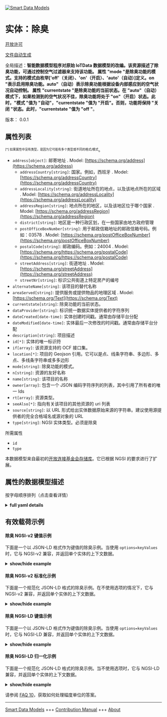 <!-- 10-Header -->    
[![Smart Data Models](https://smartdatamodels.org/wp-content/uploads/2022/01/SmartDataModels_logo.png "Logo")](https://smartdatamodels.org)    
实体：除臭    
=====<!-- /10-Header -->    
<!-- 15-License -->    
[开放许可](https://github.com/smart-data-models//dataModel.OCF/blob/master/Deodorization/LICENSE.md)    
[文件自动生成](https://docs.google.com/presentation/d/e/2PACX-1vTs-Ng5dIAwkg91oTTUdt8ua7woBXhPnwavZ0FxgR8BsAI_Ek3C5q97Nd94HS8KhP-r_quD4H0fgyt3/pub?start=false&loop=false&delayms=3000#slide=id.gb715ace035_0_60)    
<!-- /15-License -->    
<!-- 20-Description -->    
全局描述：**智能数据模型程序对原始 IoTData 数据模型的改编。该资源描述了除臭功能，可通过控制空气过滤器来支持该功能。   属性 "mode "是除臭功能的模式。支持的模式由枚举['off'（关闭）、'on'（开启）、'auto'（自动）]定义。on "表示启用除臭功能。auto"（自动）表示除臭功能根据设备内部感应到的空气状况自动控制。  属性 "currentstate "是除臭功能的当前状态。在 "auto"（自动）模式下，如果检测到的空气状况不佳，除臭功能将处于 "on"（开启）状态。此时，"模式 "值为 "自动"，"currentstate "值为 "开启"。否则，功能将保持 "关闭 "状态。此时，"currentstate "值为 "off "**。    
版本： 0.0.1    
<!-- /20-Description -->    
<!-- 30-PropertiesList -->    
## 属性列表    
<sup><sub>[*] 如果属性中没有类型，是因为它可能有多个类型或不同的格式/模式</sub></sup>。    
- `address[object]`: 邮寄地址  . Model: [https://schema.org/address](https://schema.org/address)	- `addressCountry[string]`: 国家。例如，西班牙  . Model: [https://schema.org/addressCountry](https://schema.org/addressCountry)    
	- `addressLocality[string]`: 街道地址所在的地点，以及该地点所在的区域  . Model: [https://schema.org/addressLocality](https://schema.org/addressLocality)    
	- `addressRegion[string]`: 地点所在的地区，以及该地区位于哪个国家  . Model: [https://schema.org/addressRegion](https://schema.org/addressRegion)    
	- `district[string]`: 地区是一种行政区划，在一些国家由地方政府管理      
	- `postOfficeBoxNumber[string]`: 用于邮政信箱地址的邮政信箱号码。例如：03578  . Model: [https://schema.org/postOfficeBoxNumber](https://schema.org/postOfficeBoxNumber)    
	- `postalCode[string]`: 邮政编码。例如：24004  . Model: [https://schema.org/https://schema.org/postalCode](https://schema.org/https://schema.org/postalCode)    
	- `streetAddress[string]`: 街道地址  . Model: [https://schema.org/streetAddress](https://schema.org/streetAddress)    
	- `streetNr[string]`: 标识公共街道上特定房产的编号      
- `alternateName[string]`: 该项目的替代名称  - `areaServed[string]`: 提供服务或提供物品的地理区域  . Model: [https://schema.org/Text](https://schema.org/Text)- `currentstate[string]`: 除臭功能的当前状态。  - `dataProvider[string]`: 标识统一数据实体提供者的字符序列  - `dateCreated[date-time]`: 实体创建时间戳。通常由存储平台分配  - `dateModified[date-time]`: 实体最后一次修改的时间戳。通常由存储平台分配  - `description[string]`: 项目描述  - `id[*]`: 实体的唯一标识符  - `if[array]`: 该资源支持的 OCF 接口集。  - `location[*]`: 项目的 Geojson 引用。它可以是点、线条字符串、多边形、多点、多线条字符串或多多边形  - `mode[string]`: 除臭功能的模式。  - `n[string]`: 资源的友好名称  - `name[string]`: 该项目的名称  - `owner[array]`: 包含一个 JSON 编码字符序列的列表，其中引用了所有者的唯一 Ids  - `rt[array]`: 资源类型。  - `seeAlso[*]`: 指向有关该项目的其他资源的 uri 列表  - `source[string]`: 以 URL 形式给出实体数据原始来源的字符串。建议使用源提供者的完全合格域名或源对象的 URL  - `type[string]`: NGSI 实体类型。必须是除臭  <!-- /30-PropertiesList -->    
<!-- 35-RequiredProperties -->    
所需属性    
- `id`  - `type`  <!-- /35-RequiredProperties -->    
<!-- 40-RequiredProperties -->    
本数据模型来自最初的[开放连接基金会存储库](https://github.com/openconnectivityfoundation/IoTDataModels)。它已根据 NGSI 的要求进行了扩展。    
<!-- /40-RequiredProperties -->    
<!-- 50-DataModelHeader -->    
## 属性的数据模型描述    
按字母顺序排列（点击查看详情）    
<!-- /50-DataModelHeader -->    
<!-- 60-ModelYaml -->    
<details><summary><strong>full yaml details</strong></summary>      
```yaml    
Deodorization:      
  description: 'Smart Data Models Program adaptation of the original IoTData data Models. This Resource describes a deodorization function, which can be supported by controlling on air filter.   The Property ''mode'' is a mode of the deodorization function. The supported modes are defined by the enumeration [''off'', ''on'', ''auto''].  ''off'' means that the deodorization function is not enabled. ''on'' means that the deodorization function is active. ''auto'' means that the deodorization function is automatically controlled depending on sensed air condition in the device inside.  The Property ''currentstate'' is the current state of the deodorization function. In the case of ''auto'' mode, if the sensed air condition is determined to be bad, the function will be ''on''. Then, ''mode'' value is ''auto'' and ''currentstate'' value is ''on''. If not, the function is remaining ''off'' state. Then, ''currentstate'' value is ''off''.'      
  properties:      
    address:      
      description: The mailing address      
      properties:      
        addressCountry:      
          description: 'The country. For example, Spain'      
          type: string      
          x-ngsi:      
            model: https://schema.org/addressCountry      
            type: Property      
        addressLocality:      
          description: 'The locality in which the street address is, and which is in the region'      
          type: string      
          x-ngsi:      
            model: https://schema.org/addressLocality      
            type: Property      
        addressRegion:      
          description: 'The region in which the locality is, and which is in the country'      
          type: string      
          x-ngsi:      
            model: https://schema.org/addressRegion      
            type: Property      
        district:      
          description: 'A district is a type of administrative division that, in some countries, is managed by the local government'      
          type: string      
          x-ngsi:      
            type: Property      
        postOfficeBoxNumber:      
          description: 'The post office box number for PO box addresses. For example, 03578'      
          type: string      
          x-ngsi:      
            model: https://schema.org/postOfficeBoxNumber      
            type: Property      
        postalCode:      
          description: 'The postal code. For example, 24004'      
          type: string      
          x-ngsi:      
            model: https://schema.org/https://schema.org/postalCode      
            type: Property      
        streetAddress:      
          description: The street address      
          type: string      
          x-ngsi:      
            model: https://schema.org/streetAddress      
            type: Property      
        streetNr:      
          description: Number identifying a specific property on a public street      
          type: string      
          x-ngsi:      
            type: Property      
      type: object      
      x-ngsi:      
        model: https://schema.org/address      
        type: Property      
    alternateName:      
      description: An alternative name for this item      
      type: string      
      x-ngsi:      
        type: Property      
    areaServed:      
      description: The geographic area where a service or offered item is provided      
      type: string      
      x-ngsi:      
        model: https://schema.org/Text      
        type: Property      
    currentstate:      
      description: The current state of the Deodorization function.      
      enum:      
        - off      
        - on      
      readOnly: true      
      type: string      
      x-ngsi:      
        type: Property      
    dataProvider:      
      description: A sequence of characters identifying the provider of the harmonised data entity      
      type: string      
      x-ngsi:      
        type: Property      
    dateCreated:      
      description: Entity creation timestamp. This will usually be allocated by the storage platform      
      format: date-time      
      type: string      
      x-ngsi:      
        type: Property      
    dateModified:      
      description: Timestamp of the last modification of the entity. This will usually be allocated by the storage platform      
      format: date-time      
      type: string      
      x-ngsi:      
        type: Property      
    description:      
      description: A description of this item      
      type: string      
      x-ngsi:      
        type: Property      
    id:      
      anyOf:      
        - description: Identifier format of any NGSI entity      
          maxLength: 256      
          minLength: 1      
          pattern: ^[\w\-\.\{\}\$\+\*\[\]`|~^@!,:\\]+$      
          type: string      
          x-ngsi:      
            type: Property      
        - description: Identifier format of any NGSI entity      
          format: uri      
          type: string      
          x-ngsi:      
            type: Property      
      description: Unique identifier of the entity      
      x-ngsi:      
        type: Property      
    if:      
      description: The OCF Interface set supported by this Resource.      
      items:      
        enum:      
          - oic.if.a      
          - oic.if.baseline      
        type: string      
      minItems: 2      
      readOnly: true      
      type: array      
      uniqueItems: true      
      x-ngsi:      
        type: Property      
    location:      
      description: 'Geojson reference to the item. It can be Point, LineString, Polygon, MultiPoint, MultiLineString or MultiPolygon'      
      oneOf:      
        - description: Geojson reference to the item. Point      
          properties:      
            bbox:      
              items:      
                type: number      
              minItems: 4      
              type: array      
            coordinates:      
              items:      
                type: number      
              minItems: 2      
              type: array      
            type:      
              enum:      
                - Point      
              type: string      
          required:      
            - type      
            - coordinates      
          title: GeoJSON Point      
          type: object      
          x-ngsi:      
            type: GeoProperty      
        - description: Geojson reference to the item. LineString      
          properties:      
            bbox:      
              items:      
                type: number      
              minItems: 4      
              type: array      
            coordinates:      
              items:      
                items:      
                  type: number      
                minItems: 2      
                type: array      
              minItems: 2      
              type: array      
            type:      
              enum:      
                - LineString      
              type: string      
          required:      
            - type      
            - coordinates      
          title: GeoJSON LineString      
          type: object      
          x-ngsi:      
            type: GeoProperty      
        - description: Geojson reference to the item. Polygon      
          properties:      
            bbox:      
              items:      
                type: number      
              minItems: 4      
              type: array      
            coordinates:      
              items:      
                items:      
                  items:      
                    type: number      
                  minItems: 2      
                  type: array      
                minItems: 4      
                type: array      
              type: array      
            type:      
              enum:      
                - Polygon      
              type: string      
          required:      
            - type      
            - coordinates      
          title: GeoJSON Polygon      
          type: object      
          x-ngsi:      
            type: GeoProperty      
        - description: Geojson reference to the item. MultiPoint      
          properties:      
            bbox:      
              items:      
                type: number      
              minItems: 4      
              type: array      
            coordinates:      
              items:      
                items:      
                  type: number      
                minItems: 2      
                type: array      
              type: array      
            type:      
              enum:      
                - MultiPoint      
              type: string      
          required:      
            - type      
            - coordinates      
          title: GeoJSON MultiPoint      
          type: object      
          x-ngsi:      
            type: GeoProperty      
        - description: Geojson reference to the item. MultiLineString      
          properties:      
            bbox:      
              items:      
                type: number      
              minItems: 4      
              type: array      
            coordinates:      
              items:      
                items:      
                  items:      
                    type: number      
                  minItems: 2      
                  type: array      
                minItems: 2      
                type: array      
              type: array      
            type:      
              enum:      
                - MultiLineString      
              type: string      
          required:      
            - type      
            - coordinates      
          title: GeoJSON MultiLineString      
          type: object      
          x-ngsi:      
            type: GeoProperty      
        - description: Geojson reference to the item. MultiLineString      
          properties:      
            bbox:      
              items:      
                type: number      
              minItems: 4      
              type: array      
            coordinates:      
              items:      
                items:      
                  items:      
                    items:      
                      type: number      
                    minItems: 2      
                    type: array      
                  minItems: 4      
                  type: array      
                type: array      
              type: array      
            type:      
              enum:      
                - MultiPolygon      
              type: string      
          required:      
            - type      
            - coordinates      
          title: GeoJSON MultiPolygon      
          type: object      
          x-ngsi:      
            type: GeoProperty      
      x-ngsi:      
        type: GeoProperty      
    mode:      
      description: The modes of the Deodorization function.      
      enum:      
        - off      
        - on      
        - auto      
      type: string      
      x-ngsi:      
        type: Property      
    n:      
      description: Friendly name of the Resource      
      maxLength: 64      
      readOnly: true      
      type: string      
      x-ngsi:      
        type: Property      
    name:      
      description: The name of this item      
      type: string      
      x-ngsi:      
        type: Property      
    owner:      
      description: A List containing a JSON encoded sequence of characters referencing the unique Ids of the owner(s)      
      items:      
        anyOf:      
          - description: Identifier format of any NGSI entity      
            maxLength: 256      
            minLength: 1      
            pattern: ^[\w\-\.\{\}\$\+\*\[\]`|~^@!,:\\]+$      
            type: string      
            x-ngsi:      
              type: Property      
          - description: Identifier format of any NGSI entity      
            format: uri      
            type: string      
            x-ngsi:      
              type: Property      
        description: Unique identifier of the entity      
        x-ngsi:      
          type: Property      
      type: array      
      x-ngsi:      
        type: Property      
    rt:      
      description: The Resource Type.      
      items:      
        enum:      
          - oic.r.deodorization      
        maxLength: 64      
        type: string      
      minItems: 1      
      readOnly: true      
      type: array      
      uniqueItems: true      
      x-ngsi:      
        type: Property      
    seeAlso:      
      description: list of uri pointing to additional resources about the item      
      oneOf:      
        - items:      
            format: uri      
            type: string      
          minItems: 1      
          type: array      
        - format: uri      
          type: string      
      x-ngsi:      
        type: Property      
    source:      
      description: 'A sequence of characters giving the original source of the entity data as a URL. Recommended to be the fully qualified domain name of the source provider, or the URL to the source object'      
      type: string      
      x-ngsi:      
        type: Property      
    type:      
      description: NGSI entity type. It has to be Deodorization      
      enum:      
        - Deodorization      
      type: string      
      x-ngsi:      
        type: Property      
  required:      
    - id      
    - type      
  type: object      
  x-derived-from: https://github.com/OpenInterConnect/IoTDataModels/blob/master/DeodorizationResURI.swagger.json      
  x-disclaimer: 'Redistribution and use in source and binary forms, with or without modification, are permitted  provided that the license conditions are met. Copyleft (c) 2022 Contributors to Smart Data Models Program'      
  x-license-url: https://github.com/smart-data-models/dataModel.OCF/blob/master/Deodorization/LICENSE.md      
  x-model-schema: https://smart-data-models.github.io/dataModel.IoTDataModels/Deodorization/schema.json      
  x-model-tags: OCF      
  x-version: 0.0.1      
```    
</details>      
<!-- /60-ModelYaml -->    
<!-- 70-MiddleNotes -->    
<!-- /70-MiddleNotes -->    
<!-- 80-Examples -->    
## 有效载荷示例    
#### 除臭 NGSI-v2 键值示例    
下面是一个以 JSON-LD 格式作为键值的除臭示例。当使用 `options=keyValues` 时，它与 NGSI-v2 兼容，并返回单个实体的上下文数据。    
<details><summary><strong>show/hide example</strong></summary>      
```json  
{  
  "id": "urn:ngsi-ld:Deodorization:id:DDRP:28146546",  
  "dateCreated": "2002-04-04T10:47:16Z",  
  "dateModified": "1992-12-09T04:22:28Z",  
  "source": "Look record interview few. Turn phone heart window. Assume be seek article.",  
  "name": "Hour million large major.",  
  "alternateName": "Institution happy write end since. Court boy state table agree moment. Budget huge debate among way. Per",  
  "description": "Work chance image quite there many true follow. Your play themselves myself use act relationship.",  
  "dataProvider": "Along chance either six success on. At be than always different American address. Former claim chance prevent why measure too.",  
  "owner": [  
    "urn:ngsi-ld:Deodorization:items:YGJR:80918916",  
    "urn:ngsi-ld:Deodorization:items:VAXF:96769930"  
  ],  
  "seeAlso": [  
    "urn:ngsi-ld:Deodorization:items:JYNM:48945174"  
  ],  
  "location": {  
    "type": "Point",  
    "coordinates": [  
      12.993162,  
      -146.575081  
    ]  
  },  
  "address": {  
    "streetAddress": "Dream role free walk. Individual man tell response purpo",  
    "addressLocality": "Partner hit another. Sing after our car food record power. Himself simply make t",  
    "addressRegion": "Place full buy radio perform small camera tr",  
    "addressCountry": "What top always effort. War project occur. Director simply those physical maybe. Information figure box international not type very.",  
    "postalCode": "Between similar safe air. Issue",  
    "postOfficeBoxNumber": "Audience throw debate daughter purpose voice. Security fall ready usually.",  
    "streetNr": "Co",  
    "district": "Player contain year bill ok "  
  },  
  "areaServed": "Information animal car after back available. Federal indicate unit opportunity fear great.",  
  "rt": [  
    "oic.r.deodorization"  
  ],  
  "mode": "on",  
  "currentstate": "on",  
  "n": "Heavy across while top. Daught",  
  "if": [  
    "oic.if.baseline",  
    "oic.if.a"  
  ],  
  "type": "Deodorization"  
}  
```  
</details>    
#### 除臭 NGSI-v2 标准化示例    
下面是一个规范化 JSON-LD 格式的除臭示例。在不使用选项的情况下，它与 NGSI-v2 兼容，并返回单个实体的上下文数据。    
<details><summary><strong>show/hide example</strong></summary>      
```json  
{  
  "id": "urn:ngsi-ld:Deodorization:id:DDRP:28146546",  
  "dateCreated": {  
    "type": "DateTime",  
    "value": "2002-04-04T10:47:16Z"  
  },  
  "dateModified": {  
    "type": "DateTime",  
    "value": "1992-12-09T04:22:28Z"  
  },  
  "source": {  
    "type": "Text",  
    "value": "Look record interview few. Turn phone heart window. Assume be seek article."  
  },  
  "name": {  
    "type": "Text",  
    "value": "Hour million large major."  
  },  
  "alternateName": {  
    "type": "Text",  
    "value": "Institution happy write end since. Court boy state table agree moment. Budget huge debate among way. Per"  
  },  
  "description": {  
    "type": "Text",  
    "value": "Work chance image quite there many true follow. Your play themselves myself use act relationship."  
  },  
  "dataProvider": {  
    "type": "Text",  
    "value": "Along chance either six success on. At be than always different American address. Former claim chance prevent why measure too."  
  },  
  "owner": {  
    "type": "StructuredValue",  
    "value": [  
      "urn:ngsi-ld:Deodorization:items:YGJR:80918916",  
      "urn:ngsi-ld:Deodorization:items:VAXF:96769930"  
    ]  
  },  
  "seeAlso": {  
    "type": "StructuredValue",  
    "value": [  
      "urn:ngsi-ld:Deodorization:items:JYNM:48945174"  
    ]  
  },  
  "location": {  
    "type": "geo:json",  
    "value": {  
      "type": "Point",  
      "coordinates": [  
        12.993162,  
        -146.575081  
      ]  
    }  
  },  
  "address": {  
    "type": "StructuredValue",  
    "value": {  
      "streetAddress": "Dream role free walk. Individual man tell response purpo",  
      "addressLocality": "Partner hit another. Sing after our car food record power. Himself simply make t",  
      "addressRegion": "Place full buy radio perform small camera tr",  
      "addressCountry": "What top always effort. War project occur. Director simply those physical maybe. Information figure box international not type very.",  
      "postalCode": "Between similar safe air. Issue",  
      "postOfficeBoxNumber": "Audience throw debate daughter purpose voice. Security fall ready usually.",  
      "streetNr": "Co",  
      "district": "Player contain year bill ok "  
    }  
  },  
  "areaServed": {  
    "type": "Text",  
    "value": "Information animal car after back available. Federal indicate unit opportunity fear great."  
  },  
  "rt": {  
    "type": "StructuredValue",  
    "value": [  
      "oic.r.deodorization"  
    ]  
  },  
  "mode": {  
    "type": "Text",  
    "value": "on"  
  },  
  "currentstate": {  
    "type": "Text",  
    "value": "on"  
  },  
  "n": {  
    "type": "Text",  
    "value": "Heavy across while top. Daught"  
  },  
  "if": {  
    "type": "StructuredValue",  
    "value": [  
      "oic.if.baseline",  
      "oic.if.a"  
    ]  
  },  
  "type": "Deodorization"  
}  
```  
</details>    
#### 除臭 NGSI-LD 键值示例    
下面是一个以 JSON-LD 格式作为键值的除臭示例。当使用 `options=keyValues` 时，它与 NGSI-LD 兼容，并返回单个实体的上下文数据。    
<details><summary><strong>show/hide example</strong></summary>      
```json  
{  
  "id": "urn:ngsi-ld:Deodorization:id:DDRP:28146546",  
  "dateCreated": "2002-04-04T10:47:16Z",  
  "dateModified": "1992-12-09T04:22:28Z",  
  "source": "Look record interview few. Turn phone heart window. Assume be seek article.",  
  "name": "Hour million large major.",  
  "alternateName": "Institution happy write end since. Court boy state table agree moment. Budget huge debate among way. Per",  
  "description": "Work chance image quite there many true follow. Your play themselves myself use act relationship.",  
  "dataProvider": "Along chance either six success on. At be than always different American address. Former claim chance prevent why measure too.",  
  "owner": [  
    "urn:ngsi-ld:Deodorization:items:YGJR:80918916",  
    "urn:ngsi-ld:Deodorization:items:VAXF:96769930"  
  ],  
  "seeAlso": [  
    "urn:ngsi-ld:Deodorization:items:JYNM:48945174"  
  ],  
  "location": {  
    "type": "Point",  
    "coordinates": [  
      12.993162,  
      -146.575081  
    ]  
  },  
  "address": {  
    "streetAddress": "Dream role free walk. Individual man tell response purpo",  
    "addressLocality": "Partner hit another. Sing after our car food record power. Himself simply make t",  
    "addressRegion": "Place full buy radio perform small camera tr",  
    "addressCountry": "What top always effort. War project occur. Director simply those physical maybe. Information figure box international not type very.",  
    "postalCode": "Between similar safe air. Issue",  
    "postOfficeBoxNumber": "Audience throw debate daughter purpose voice. Security fall ready usually.",  
    "streetNr": "Co",  
    "district": "Player contain year bill ok "  
  },  
  "areaServed": "Information animal car after back available. Federal indicate unit opportunity fear great.",  
  "rt": [  
    "oic.r.deodorization"  
  ],  
  "mode": "on",  
  "currentstate": "on",  
  "n": "Heavy across while top. Daught",  
  "if": [  
    "oic.if.baseline",  
    "oic.if.a"  
  ],  
  "type": "Deodorization",  
  "@context": [  
    "https://smartdatamodels.org/context.jsonld"  
  ]  
}  
```  
</details>    
#### 除臭 NGSI-LD 归一化示例    
下面是一个规范化 JSON-LD 格式的除臭示例。当不使用选项时，它与 NGSI-LD 兼容，并返回单个实体的上下文数据。    
<details><summary><strong>show/hide example</strong></summary>      
```json  
{  
    "id": "urn:ngsi-ld:Deodorization:id:DDRP:28146546",  
    "dateCreated": {  
        "type": "Property",  
        "value": {  
            "@type": "DateTime",  
            "@value": "2002-04-04T10:47:16Z"  
        }  
    },  
    "dateModified": {  
        "type": "Property",  
        "value": {  
            "@type": "DateTime",  
            "@value": "1992-12-09T04:22:28Z"  
        }  
    },  
    "source": {  
        "type": "Property",  
        "value": "Look record interview few. Turn phone heart window. Assume be seek article."  
    },  
    "name": {  
        "type": "Property",  
        "value": "Hour million large major."  
    },  
    "alternateName": {  
        "type": "Property",  
        "value": "Institution happy write end since. Court boy state table agree moment. Budget huge debate among way. Per"  
    },  
    "description": {  
        "type": "Property",  
        "value": "Work chance image quite there many true follow. Your play themselves myself use act relationship."  
    },  
    "dataProvider": {  
        "type": "Property",  
        "value": "Along chance either six success on. At be than always different American address. Former claim chance prevent why measure too."  
    },  
    "owner": {  
        "type": "Property",  
        "value": [  
            "urn:ngsi-ld:Deodorization:items:YGJR:80918916",  
            "urn:ngsi-ld:Deodorization:items:VAXF:96769930"  
        ]  
    },  
    "seeAlso": {  
        "type": "Property",  
        "value": [  
            "urn:ngsi-ld:Deodorization:items:JYNM:48945174"  
        ]  
    },  
    "location": {  
        "type": "GeoProperty",  
        "value": {  
            "type": "Point",  
            "coordinates": [  
                12.993162,  
                -146.575081  
            ]  
        }  
    },  
    "address": {  
        "type": "Property",  
        "value": {  
            "streetAddress": "Dream role free walk. Individual man tell response purpo",  
            "addressLocality": "Partner hit another. Sing after our car food record power. Himself simply make t",  
            "addressRegion": "Place full buy radio perform small camera tr",  
            "addressCountry": "What top always effort. War project occur. Director simply those physical maybe. Information figure box international not type very.",  
            "postalCode": "Between similar safe air. Issue",  
            "postOfficeBoxNumber": "Audience throw debate daughter purpose voice. Security fall ready usually.",  
            "streetNr": "Co",  
            "district": "Player contain year bill ok "  
        }  
    },  
    "areaServed": {  
        "type": "Property",  
        "value": "Information animal car after back available. Federal indicate unit opportunity fear great."  
    },  
    "rt": {  
        "type": "Property",  
        "value": [  
            "oic.r.deodorization"  
        ]  
    },  
    "mode": {  
        "type": "Property",  
        "value": "on"  
    },  
    "currentstate": {  
        "type": "Property",  
        "value": "on"  
    },  
    "n": {  
        "type": "Property",  
        "value": "Heavy across while top. Daught"  
    },  
    "if": {  
        "type": "Property",  
        "value": [  
            "oic.if.baseline",  
            "oic.if.a"  
        ]  
    },  
    "type": "Deodorization",  
    "@context": [  
        "https://smartdatamodels.org/context.jsonld"  
    ]  
}  
```  
</details><!-- /80-Examples -->    
<!-- 90-FooterNotes -->    
<!-- /90-FooterNotes -->    
<!-- 95-Units -->    
请参阅 [FAQ 10](https://smartdatamodels.org/index.php/faqs/)，获取如何处理幅度单位的答案。    
<!-- /95-Units -->    
<!-- 97-LastFooter -->    
---    
[Smart Data Models](https://smartdatamodels.org) +++ [Contribution Manual](https://bit.ly/contribution_manual) +++ [About](https://bit.ly/Introduction_SDM)<!-- /97-LastFooter -->    
